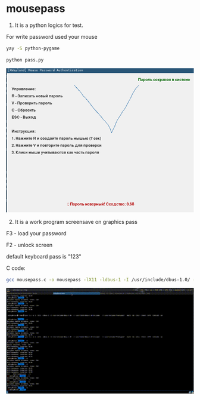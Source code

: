 # mousepass
1) It is a python logics for test.

For write password used your mouse

```bash
yay -S python-pygame
```

```bash
python pass.py
```

<img src="https://github.com/oditynet/mousepass/blob/main/screen.png" title="example" width="800" />

2) It is a work program screensave on graphics pass
   
F3 - load your password

F2 - unlock screen

default keyboard pass is "123"

C code:

```bash
gcc mousepass.c -o mousepass -lX11 -ldbus-1 -I /usr/include/dbus-1.0/ -I /usr/lib32/dbus-1.0/include/  -I /usr/include/freetype2/  -Wall -O2 -lX11 -lXext -lXft -lImlib2 -lm
```
<img src="https://github.com/oditynet/mousepass/blob/main/image.gif" title="example" width="800" />
